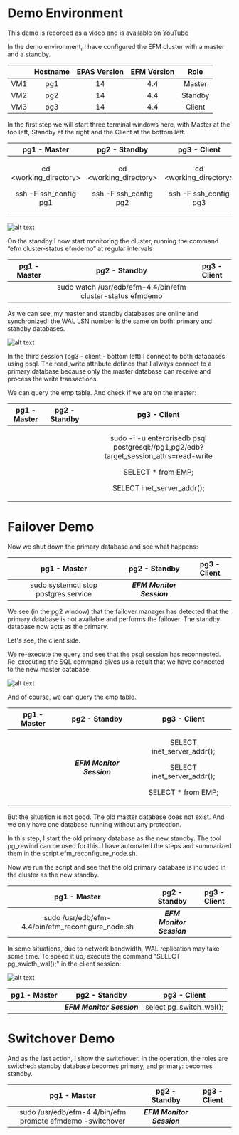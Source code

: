 ﻿# Demo Environment

This demo is recorded as a video and is available on [YouTube](https://www.youtube.com/watch?v=mWjnNM5g2YU&t=24s)

In the demo environment, I have configured the EFM cluster with a master and a standby. 



| |Hostname|EPAS Version|EFM Version|Role|
| :-: | :-: | :-: | :-: | :-: |
|VM1|pg1|14|4.4|Master|
|VM2|pg2|14|4.4|Standby|
|VM3|pg3|14|4.4|Client|


In the first step we will start three terminal windows here, with Master at the top left, Standby at the right and the Client at the bottom left.


|pg1 - Master|pg2 - Standby|pg3 - Client|
| :-: | :-: | :-: |
|<p>cd <working\_directory></p><p>ssh -F ssh\_config pg1</p>|<p>cd <working\_directory></p><p>ssh -F ssh\_config pg2</p>|<p>cd <working\_directory></p><p>ssh -F ssh\_config pg3</p>|


![alt text](https://github.com/EnterpriseDB/bn-efmdemo-2022/blob/a6fa1d93229a585572fe7aa8e2e6df3500050bb1/images/picture1.png)


On the standby I now start monitoring the cluster, running the command “efm cluster-status efmdemo” at regular intervals


|pg1 - Master|pg2 - Standby|pg3 - Client|
| :-: | :-: | :-: |
||sudo watch /usr/edb/efm-4.4/bin/efm cluster-status efmdemo||

As we can see, my master and standby databases are online and synchronized: the WAL LSN number is the same on both: primary and standby databases.


![alt text](https://github.com/EnterpriseDB/bn-efmdemo-2022/blob/a6fa1d93229a585572fe7aa8e2e6df3500050bb1/images/picture2.png)


In the third session (pg3 - client - bottom left) I connect to both databases using psql. The read\_write attribute defines that I always connect to a primary database because only the master database can receive and process the write transactions.

We can query the emp table. And check if we are on the master:


|pg1 - Master|pg2 - Standby|pg3 - Client|
| :-: | :-: | :-: |
|||<p>sudo -i -u enterprisedb psql postgresql://pg1,pg2/edb?target\_session\_attrs=read-write</p><p></p><p>SELECT \* from EMP;</p><p>SELECT inet\_server\_addr();</p>|

# Failover Demo

Now we shut down the primary database and see what happens:


|pg1 - Master|pg2 - Standby|pg3 - Client|
| :-: | :-: | :-: |
|sudo systemctl stop postgres.service|***EFM Monitor Session***||

We see (in the pg2 window) that the failover manager has detected that the primary database is not available and performs the failover. The standby database now acts as the primary.

Let's see, the client side. 

We re-execute the query and see that the psql session has reconnected. Re-executing the SQL command gives us a result that we have connected to the new master database.


![alt text](https://github.com/EnterpriseDB/bn-efmdemo-2022/blob/a6fa1d93229a585572fe7aa8e2e6df3500050bb1/images/picture3.png)


And of course, we can query the emp table.


|pg1 - Master|pg2 - Standby|pg3 - Client|
| :-: | :-: | :-: |
||***EFM Monitor Session***|<p>SELECT inet\_server\_addr();</p><p>SELECT inet\_server\_addr();</p><p>SELECT \* from EMP;</p>|

But the situation is not good. The old master database does not exist. And we only have one database running without any protection.

In this step, I start the old primary database as the new standby. The tool pg\_rewind can be used for this. I have automated the steps and summarized them in the script efm\_reconfigure\_node.sh.

Now we run the script and see that the old primary database is included in the cluster as the new standby.


|pg1 - Master|pg2 - Standby|pg3 - Client|
| :-: | :-: | :-: |
|sudo /usr/edb/efm-4.4/bin/efm\_reconfigure\_node.sh|***EFM Monitor Session***||

In some situations, due to network bandwidth, WAL replication may take some time. To speed it up, execute the command "SELECT pg\_swicth\_wal();" in the client session:


![alt text](https://github.com/EnterpriseDB/bn-efmdemo-2022/blob/a6fa1d93229a585572fe7aa8e2e6df3500050bb1/images/picture4.png)



|pg1 - Master|pg2 - Standby|pg3 - Client|
| :-: | :-: | :-: |
||***EFM Monitor Session***|select pg\_switch\_wal();|

# Switchover Demo

And as the last action, I show the switchover. In the operation, the roles are switched: standby database becomes primary, and primary: becomes standby.


|pg1 - Master|pg2 - Standby|pg3 - Client|
| :-: | :-: | :-: |
|sudo /usr/edb/efm-4.4/bin/efm promote efmdemo -switchover|***EFM Monitor Session***||



